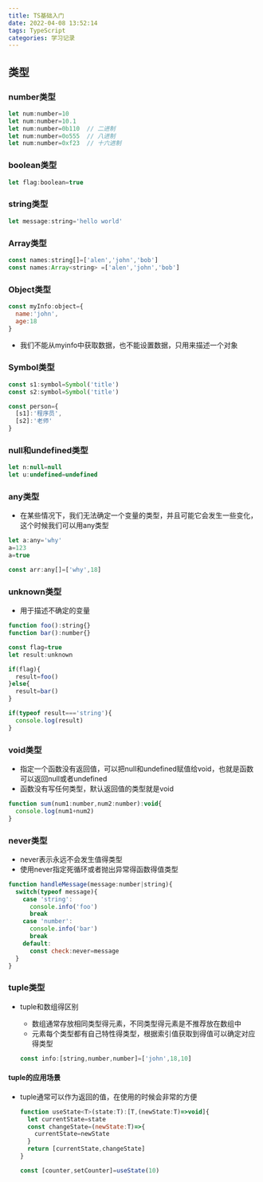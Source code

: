 ```yaml
---
title: TS基础入门
date: 2022-04-08 13:52:14
tags: TypeScript
categories: 学习记录
---
```


## 类型

### number类型

```js
let num:number=10
let num:number=10.1
let num:number=0b110  // 二进制
let num:number=0o555  // 八进制
let num:number=0xf23  // 十六进制
```



### boolean类型

```js
let flag:boolean=true
```



### string类型

```js
let message:string='hello world'
```



### Array类型

```js
const names:string[]=['alen','john','bob']
const names:Array<string> =['alen','john','bob']
```



### Object类型

```js
const myInfo:object={
  name:'john',
  age:18
}
```

- 我们不能从myinfo中获取数据，也不能设置数据，只用来描述一个对象



### Symbol类型

```js
const s1:symbol=Symbol('title')
const s2:symbol=Symbol('title')

const person={
  [s1]:'程序员',
  [s2]:'老师'
}
```



### null和undefined类型

```js
let n:null=null
let u:undefined=undefined
```



### any类型

- 在某些情况下，我们无法确定一个变量的类型，并且可能它会发生一些变化，这个时候我们可以用any类型

```js
let a:any='why'
a=123
a=true

const arr:any[]=['why',18]
```



### unknown类型

- 用于描述不确定的变量

```js
function foo():string{}
function bar():number{}

const flag=true
let result:unknown

if(flag){
  result=foo()
}else{
  result=bar()
}

if(typeof result==='string'){
  console.log(result)
}
```



### void类型

- 指定一个函数没有返回值，可以把null和undefined赋值给void，也就是函数可以返回null或者undefined
- 函数没有写任何类型，默认返回值的类型就是void

```js
function sum(num1:number,num2:number):void{
  console.log(num1+num2)
}
```



### never类型

- never表示永远不会发生值得类型
- 使用never指定死循环或者抛出异常得函数得值类型

```js
function handleMessage(message:number|string){
  switch(typeof message){
    case 'string':
      console.info('foo')
      break
    case 'number':
      console.info('bar')
      break
    default:
      const check:never=message
  }
}
```



### tuple类型

- tuple和数组得区别

  - 数组通常存放相同类型得元素，不同类型得元素是不推荐放在数组中
  - 元素每个类型都有自己特性得类型，根据索引值获取到得值可以确定对应得类型

  ```js
  const info:[string,number,number]=['john',18,10]
  ```



#### tuple的应用场景

- tuple通常可以作为返回的值，在使用的时候会非常的方便

  ```js
  function useState<T>(state:T):[T,(newState:T)=>void]{
  	let currentState=state
    const changeState=(newState:T)=>{
      currentState=newState
    }
  	return [currentState,changeState]
  }
  
  const [counter,setCounter]=useState(10)
  ```

  
